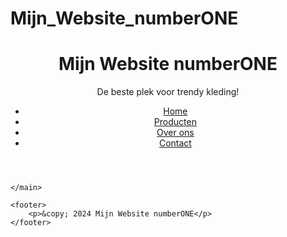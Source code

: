 # Mijn_Website_numberONE
<!DOCTYPE html>
<html lang="nl">
<head>
    <meta charset="UTF-8">
    <meta name="viewport" content="width=device-width, initial-scale=1.0">
    <link rel="stylesheet" href="css/styles.css">
</head>
<body>
    <header>
        <h1>Mijn Website numberONE</h1>
        <p class="tagline">De beste plek voor trendy kleding!</p>
        <nav>
            <ul>
                <li><a href="#">Home</a></li>
                <li><a href="#">Producten</a></li>
                <li><a href="#">Over ons</a></li>
                <li><a href="#">Contact</a></li>
            </ul>
        </nav>
    </header>

    </main>

    <footer>
        <p>&copy; 2024 Mijn Website numberONE</p>
    </footer>
</body>
</html>
